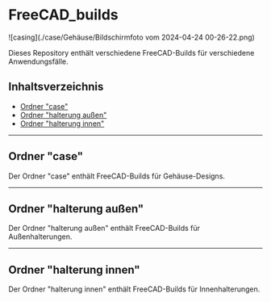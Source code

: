 # FreeCAD_builds

![casing](./case/Gehäuse/Bildschirmfoto vom 2024-04-24 00-26-22.png)
  


Dieses Repository enthält verschiedene FreeCAD-Builds für verschiedene Anwendungsfälle.

## Inhaltsverzeichnis

- [Ordner "case"](#ordner-case)
- [Ordner "halterung außen"](#ordner-halterung-außen)
- [Ordner "halterung innen"](#ordner-halterung-innen)

---

## Ordner "case"

Der Ordner "case" enthält FreeCAD-Builds für Gehäuse-Designs.


---

## Ordner "halterung außen"

Der Ordner "halterung außen" enthält FreeCAD-Builds für Außenhalterungen.

---

## Ordner "halterung innen"

Der Ordner "halterung innen" enthält FreeCAD-Builds für Innenhalterungen.



